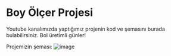 # Boy Ölçer Projesi #
Youtube kanalımızda yaptığımız projenin kod ve şemasını burada bulabilirsiniz. Bol üretimli günler!

Projemizin şeması:
![image](https://user-images.githubusercontent.com/101178401/179928438-cf309c22-f11b-4fde-abd1-2410e7ac6443.png)

